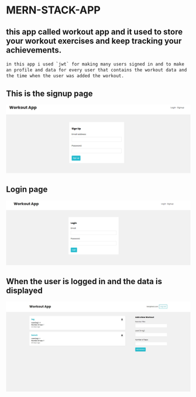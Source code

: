 # MERN-STACK-APP

## this app called workout app and it used to store your workout exercises and keep tracking your achievements.

```
in this app i used `jwt` for making many users signed in and to make an profile and data for every user that contains the workout data and the time when the user was added the workout.
```

## This is the signup page

<img src="FrontEnd\img\signup.png">

## Login page

<img src="FrontEnd\img\login.png">

## When the user is logged in and the data is displayed

<img  src="FrontEnd\img\data.jpg">
